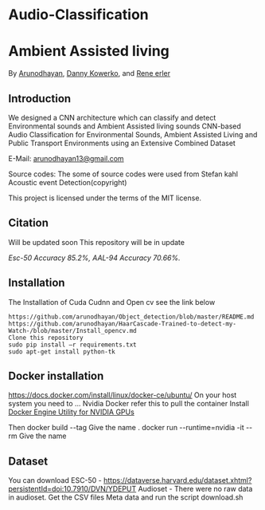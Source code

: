 # Audio-Classification
# Ambient Assisted living
By [Arunodhayan](https://www.linkedin.com/in/arunodhayan-sampath-56277798/), [Danny Kowerko](https://www.tu-chemnitz.de/informatik/mc/staff.php.en), and [Rene erler](https://www.tu-chemnitz.de/informatik/mc/staff.php.en)

## Introduction
We designed a CNN architecture which can classify and detect Environmental sounds and Ambient Assisted living sounds
CNN-based Audio Classification for Environmental Sounds, Ambient
Assisted Living and Public Transport Environments using an Extensive
Combined Dataset

E-Mail: arunodhayan13@gmail.com

Source codes: The some of source codes were used from Stefan kahl Acoustic event Detection(copyright)

This project is licensed under the terms of the MIT license.

## Citation

Will be updated soon
This repository will be in update 



<i>Esc-50 Accuracy 85.2%, AAL-94 Accuracy 70.66%.</i>

## Installation
The Installation of Cuda Cudnn and Open cv see the link below
```
https://github.com/arunodhayan/Object_detection/blob/master/README.md
https://github.com/arunodhayan/HaarCascade-Trained-to-detect-my-Watch-/blob/master/Install_opencv.md
Clone this repository 
sudo pip install –r requirements.txt
sudo apt-get install python-tk
```

## Docker installation 

https://docs.docker.com/install/linux/docker-ce/ubuntu/
On your host system you need to ... Nvidia Docker refer this to pull the container
Install [Docker Engine Utility for NVIDIA GPUs](https://github.com/NVIDIA/nvidia-docker)

Then
 docker build --tag Give the name .
 docker run  --runtime=nvidia -it --rm Give the name
## Dataset
You can download 
ESC-50 - https://dataverse.harvard.edu/dataset.xhtml?persistentId=doi:10.7910/DVN/YDEPUT
Audioset - There were no raw data in audioset. Get the CSV files Meta data and run the script download.sh


```





